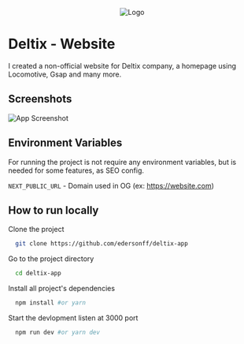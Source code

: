 <div align="center">

![Logo](https://deltix.ederson.tech/deltix/logo.svg)

</div>

# Deltix - Website

I created a non-official website for Deltix company, a homepage using Locomotive, Gsap and many more.

## Screenshots

![App Screenshot](https://deltix.ederson.tech/og/image.webp)

## Environment Variables

For running the project is not require any environment variables, but is needed for some features, as SEO config.

`NEXT_PUBLIC_URL` - Domain used in OG (ex: https://website.com)

## How to run locally

Clone the project

```bash
  git clone https://github.com/edersonff/deltix-app
```

Go to the project directory

```bash
  cd deltix-app
```

Install all project's dependencies

```bash
  npm install #or yarn
```

Start the devlopment listen at 3000 port

```bash
  npm run dev #or yarn dev
```

<br/>
<br/>
<br/>
